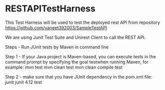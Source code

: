 # RESTAPITestHarness

This Test Harness will be used to test the deployed rest API from repository https://github.com/vaneet392003/SampleTestAPI

We are using Junit Test Suite and Unirest Client to call the REST API.

Steps - Run JUnit tests by Maven in command line

Step 1 - If your Java project is Maven-based, you can execute tests in the command prompt by specifying the goal testwhen running Maven, for example:
         mvn test
         mvn clean test
         mvn clean compile test
         
Step 2 - make sure that you have JUnit dependency in the pom.xml file:
         <dependency>
          <groupId>junit</groupId>
          <artifactId>junit</artifactId>
          <version>4.12</version>
          <scope>test</scope>
         </dependency>
